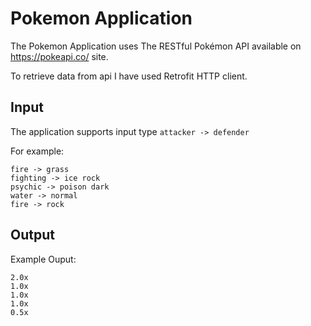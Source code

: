 # Pokemon Application

The Pokemon Application uses The RESTful Pokémon API available on https://pokeapi.co/ site.

To retrieve data from api I have used Retrofit HTTP client.

## Input 

The application supports input type `attacker -> defender`

For example:
```
fire -> grass
fighting -> ice rock
psychic -> poison dark
water -> normal
fire -> rock
```

## Output

Example Ouput:
```
2.0x
1.0x
1.0x
1.0x
0.5x
```